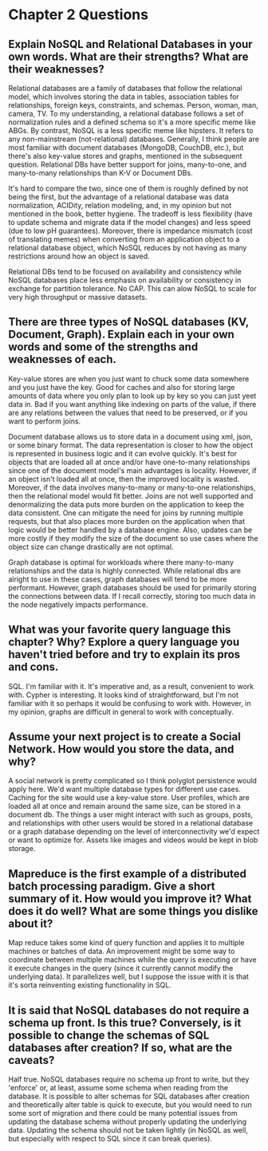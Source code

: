 # Chapter 2 Questions

## Explain NoSQL and Relational Databases in your own words. What are their strengths? What are their weaknesses?

Relational databases are a family of databases that follow the relational model, which involves storing the data in tables, association tables for relationships, foreign keys, constraints, and schemas. Person, woman, man, camera, TV. To my understanding, a relational database follows a set of normalization rules and a defined schema so it's a more specific meme like ABGs. By contrast, NoSQL is a less specific meme like hipsters. It refers to any non-mainstream (not-relational) databases. Generally, I think people are most familiar with document databases (MongoDB, CouchDB, etc.), but there's also key-value stores and graphs, mentioned in the subsequent question. Relational DBs have better support for joins, many-to-one, and many-to-many relationships than K-V or Document DBs.

It's hard to compare the two, since one of them is roughly defined by not being the first, but the advantage of a relational database was data normalization, ACIDity, relation modeling, and, in my opinion but not mentioned in the book, better hygiene. The tradeoff is less flexibility (have to update schema and migrate data if the model changes) and less speed (due to low pH guarantees). Moreover, there is impedance mismatch (cost of translating memes) when converting from an application object to a relational database object, which NoSQL reduces by not having as many restrictions around how an object is saved.

Relational DBs tend to be focused on availability and consistency while NoSQL databases place less emphasis on availability or consistency in exchange for partition tolerance. No CAP. This can alow NoSQL to scale for very high throughput or massive datasets.

## There are three types of NoSQL databases (KV, Document, Graph). Explain each in your own words and some of the strengths and weaknesses of each.

Key-value stores are when you just want to chuck some data somewhere and you just have the key. Good for caches and also for storing large amounts of data where you only plan to look up by key so you can just yeet data in. Bad if you want anything like indexing on parts of the value, if there are any relations between the values that need to be preserved, or if you want to perform joins.

Document database allows us to store data in a document using xml, json, or some binary format. The data representation is closer to how the object is represented in business logic and it can evolve quickly. It's best for objects that are loaded all at once and/or have one-to-many relationships since one of the document model's main advantages is locality. However, if an object isn't loaded all at once, then the improved locality is wasted. Moreover, if the data involves many-to-many or many-to-one relationships, then the relational model would fit better. Joins are not well supported and denormalizing the data puts more burden on the application to keep the data consistent. One can mitigate the need for joins by running multiple requests, but that also places more burden on the application when that logic would be better handled by a database engine. Also, updates can be more costly if they modify the size of the document so use cases where the object size can change drastically are not optimal.

Graph database is optimal for workloads where there many-to-many relationships and the data is highly connected. While relational dbs are alright to use in these cases, graph databases will tend to be more performant. However, graph databases should be used for primarily storing the connections between data. If I recall correctly, storing too much data in the node negatively impacts performance.

## What was your favorite query language this chapter? Why? Explore a query language you haven't tried before and try to explain its pros and cons.

SQL. I'm familiar with it. It's imperative and, as a result, convenient to work with. Cypher is interesting. It looks kind of straightforward, but I'm not familiar with it so perhaps it would be confusing to work with. However, in my opinion, graphs are difficult in general to work with conceptually.

## Assume your next project is to create a Social Network. How would you store the data, and why?

A social network is pretty complicated so I think polyglot persistence would apply here. We'd want multiple database types for different use cases.
Caching for the site would use a key-value store. User profiles, which are loaded all at once and remain around the same size, can be stored in a document db. The things a user might interact with such as groups, posts, and relationships with other users would be stored in a relational database or a graph database depending on the level of interconnectivity we'd expect or want to optimize for. Assets like images and videos would be kept in blob storage.

## Mapreduce is the first example of a distributed batch processing paradigm. Give a short summary of it. How would you improve it? What does it do well? What are some things you dislike about it?

Map reduce takes some kind of query function and applies it to multiple machines or batches of data. An improvement might be some way to coordinate between multiple machines while the query is executing or have it execute changes in the query (since it currently cannot modify the underlying data). It parallelizes well, but I suppose the issue with it is that it's sorta reinventing existing functionality in SQL.


## It is said that NoSQL databases do not require a schema up front. Is this true? Conversely, is it possible to change the schemas of SQL databases after creation? If so, what are the caveats?

Half true. NoSQL databases require no schema up front to write, but they 'enforce' or, at least, assume some schema when reading from the database. It is possible to alter schemas for SQL databases after creation and theoretically alter table is quick to execute, but you would need to run some sort of migration and there could be many potential issues from updating the database schema without properly updating the underlying data. Updating the schema should not be taken lightly (in NoSQL as well, but especially with respect to SQL since it can break queries).
